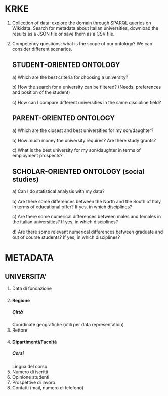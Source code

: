 # KRKE

1. Collection of data: explore the domain through SPARQL queries on Wikidata. Search for metadata about Italian universities, download the results as a JSON file or save them as a CSV file.
2. Competency questions: what is the scope of our ontology? We can consider different scenarios. 

   ## STUDENT-ORIENTED ONTOLOGY
   
   a) Which are the best criteria for choosing a university? 
   
   b) How the search for a university can be filtered? (Needs, preferences and position of the student) 
   
   c) How can I compare different universities in the same discipline field? 
   
   
   ## PARENT-ORIENTED ONTOLOGY
   
   a) Which are the closest and best universities for my son/daughter?
   
   b) How much money the university requires? Are there study grants?  
   
   c) What is the best university for my son/daughter in terms of employment prospects? 
   
   ## SCHOLAR-ORIENTED ONTOLOGY (social studies)
   
   a) Can I do statistical analysis with my data?
   
   b) Are there some differences between the North and the South of Italy in terms of educational offer? If yes, in which disciplines?
   
   c) Are there some numerical differences between males and females in the italian universities? If yes, in which disciplines?
   
   d) Are there some relevant numerical differences between graduate and out of course students? If yes, in which disciplines?
   


# METADATA 

## UNIVERSITA'
1. Data di fondazione 
2. #### Regione 
   ##### Città 
   Coordinate geografiche (utili per data representation) 
3. Rettore
4. #### Dipartimenti/Facoltà 
   ##### Corsi
   Lingua del corso 
5. Numero di iscritti 
6. Opinione studenti
7. Prospettive di lavoro 
8. Contatti (mail, numero di telefono) 
